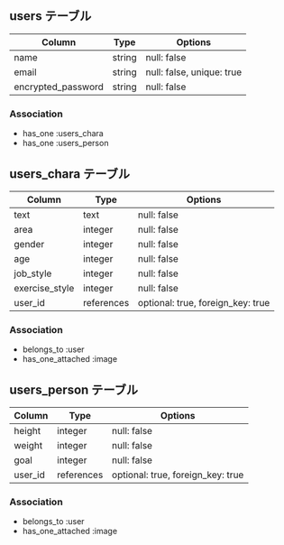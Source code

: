 ## users テーブル

| Column                 | Type    | Options                   |
| ---------------------- | ------- | ------------------------- |
| name                   | string  | null: false               |
| email                  | string  | null: false, unique: true |
| encrypted_password     | string  | null: false               |

### Association
- has_one :users_chara
- has_one :users_person


## users_chara テーブル

| Column                 | Type       | Options                           |
| ---------------------- | ---------- | --------------------------------- |
| text                   | text       | null: false                       |
| area                   | integer    | null: false                       |
| gender                 | integer    | null: false                       |
| age                    | integer    | null: false                       |
| job_style              | integer    | null: false                       |
| exercise_style         | integer    | null: false                       |
| user_id                | references | optional: true, foreign_key: true |

### Association
- belongs_to :user
- has_one_attached :image


## users_person テーブル

| Column                 | Type       | Options                           |
| ---------------------- | ---------- | --------------------------------- |
| height                 | integer    | null: false                       |
| weight                 | integer    | null: false                       |
| goal                   | integer    | null: false                       |
| user_id                | references | optional: true, foreign_key: true |

### Association
- belongs_to :user
- has_one_attached :image
